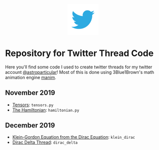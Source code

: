 <div align="center">
<img src="img/twitter.png" width="20%">
</div>

# Repository for Twitter Thread Code 
Here you'll find some code I used to create twitter threads for my twitter account [@astroparticular](https://twitter.com/astroparticular)! Most of this is done using 3Blue1Brown's math animation engine [manim](https://github.com/3b1b/manim).

## November 2019
- [Tensors](https://twitter.com/astroparticular/status/1195470423154053120): `tensors.py`
- [The Hamiltonian](https://twitter.com/astroparticular/status/1198070673819619328): `hamiltonian.py`
## December 2019
- [Klein-Gordon Equation from the Dirac Equation](https://twitter.com/astroparticular/status/1200668439091634176): `klein_dirac`
- [Dirac Delta Thread](https://twitter.com/astroparticular/status/1203031023417643008): `dirac_delta`
